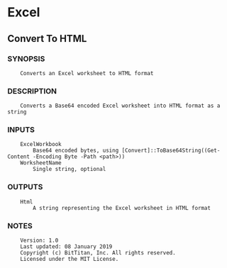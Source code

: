 # Excel
## Convert To HTML
### SYNOPSIS
```
    Converts an Excel worksheet to HTML format
```
### DESCRIPTION
```
    Converts a Base64 encoded Excel worksheet into HTML format as a string 
```
### INPUTS
```
    ExcelWorkbook
        Base64 encoded bytes, using [Convert]::ToBase64String((Get-Content -Encoding Byte -Path <path>))
    WorksheetName
        Single string, optional
```
### OUTPUTS
```
    Html
        A string representing the Excel worksheet in HTML format
```
### NOTES
```
    Version: 1.0
    Last updated: 08 January 2019
    Copyright (c) BitTitan, Inc. All rights reserved.
    Licensed under the MIT License.
```

